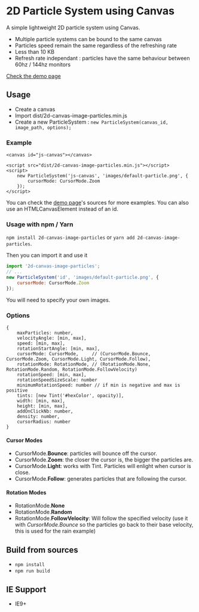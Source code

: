 # 2D Particle System using Canvas

A simple lightweight 2D particle system using Canvas.

- Multiple particle systems can be bound to the same canvas
- Particles speed remain the same regardless of the refreshing rate
- Less than 10 KB
- Refresh rate independant : particles have the same behaviour between 60hz / 144hz monitors

[Check the demo page](https://arkounay.github.io/2D-Canvas-Image-Particles/)

## Usage
- Create a canvas 
- Import dist/2d-canvas-image-particles.min.js
- Create a new ParticleSystem : `new ParticleSystem(canvas_id, image_path, options);`

### Example
    <canvas id="js-canvas"></canvas>
    
    <script src="dist/2d-canvas-image-particles.min.js"></script>
    <script>
        new ParticleSystem('js-canvas', 'images/default-particle.png', {
            cursorMode: CursorMode.Zoom
        });
    </script>
    
You can check the [demo page](https://arkounay.github.io/2D-Canvas-Image-Particles/)'s sources for more examples.
You can also use an HTMLCanvasElement instead of an id.

### Usage with npm / Yarn

`npm install 2d-canvas-image-particles` or `yarn add 2d-canvas-image-particles`.

Then you can import it and use it

```js
import '2d-canvas-image-particles';
// ...
new ParticleSystem('id', 'images/default-particle.png', {
    cursorMode: CursorMode.Zoom
});
```
You will need to specify your own images.


### Options
    {
        maxParticles: number,
        velocityAngle: [min, max],
        speed: [min, max],
        rotationStartAngle: [min, max],
        cursorMode: CursorMode,     // (CursorMode.Bounce, CursorMode.Zoom, CursorMode.Light, CursorMode.Follow),
        rotationMode: RotationMode, // (RotationMode.None, RotationMode.Random, RotationMode.FollowVelocity)
        rotationSpeed: [min, max],
        rotationSpeedSizeScale: number
        minimumRotationSpeed: number // if min is negative and max is positive
        tints: [new Tint('#hexColor', opacity)],
        width: [min, max],
        height: [min, max],
        addOnClickNb: number,
        density: number,
        cursorRadius: number
    }


#### Cursor Modes
* CursorMode.**Bounce**: particles will bounce off the cursor.
* CursorMode.**Zoom**: the closer the cursor is, the bigger the particles are.
* CursorMode.**Light**: works with Tint. Particles will enlight when cursor is close.
* CursorMode.**Follow**: generates particles that are following the cursor.

#### Rotation Modes
* RotationMode.**None**
* RotationMode.**Random**
* RotationMode.**FollowVelocity**: Will follow the specified velocity (use it with _CursorMode.Bounce_ so the particles go back to their base velocity, this is used for the rain example)
    
## Build from sources
- `npm install`
- `npm run build`

## IE Support
- IE9+ 